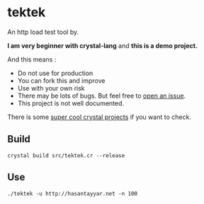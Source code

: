 # tektek
An http load test tool by.

**I am very beginner with crystal-lang** and **this is a demo project.**

And this means :

- Do not use for production
- You can fork this and improve
- Use with your own risk
- There may be lots of bugs. But feel free to [open an issue](https://github.com/hasantayyar/tektek/issues/new).
- This project is not well documented.

There is some [super cool crystal projects](https://github.com/search?l=crystal&q=http&ref=simplesearch&type=Repositories&utf8=%E2%9C%93) if you want to check.


## Build

```
crystal build src/tektek.cr --release
```

## Use

```
./tektek -u http://hasantayyar.net -n 100
```

